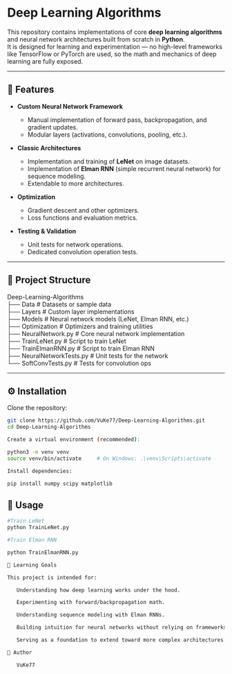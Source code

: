# Deep Learning Algorithms

This repository contains implementations of core **deep learning algorithms** and neural network architectures built from scratch in **Python**.  
It is designed for learning and experimentation — no high-level frameworks like TensorFlow or PyTorch are used, so the math and mechanics of deep learning are fully exposed.

---

## 📌 Features

- **Custom Neural Network Framework**  
  - Manual implementation of forward pass, backpropagation, and gradient updates.  
  - Modular layers (activations, convolutions, pooling, etc.).  

- **Classic Architectures**  
  - Implementation and training of **LeNet** on image datasets.  
  - Implementation of **Elman RNN** (simple recurrent neural network) for sequence modeling.  
  - Extendable to more architectures.  

- **Optimization**  
  - Gradient descent and other optimizers.  
  - Loss functions and evaluation metrics.  

- **Testing & Validation**  
  - Unit tests for network operations.  
  - Dedicated convolution operation tests.  

---

## 📂 Project Structure

Deep-Learning-Algorithms \
├── Data  # Datasets or sample data \
├── Layers # Custom layer implementations \
├── Models # Neural network models (LeNet, Elman RNN, etc.) \
├── Optimization # Optimizers and training utilities \
├── NeuralNetwork.py # Core neural network implementation \
├── TrainLeNet.py # Script to train LeNet \
├── TrainElmanRNN.py # Script to train Elman RNN \
├── NeuralNetworkTests.py # Unit tests for the network \
└── SoftConvTests.py # Tests for convolution ops 


---

## ⚙️ Installation

Clone the repository:

```bash
git clone https://github.com/VuKe77/Deep-Learning-Algorithms.git
cd Deep-Learning-Algorithms

Create a virtual environment (recommended):

python3 -m venv venv
source venv/bin/activate     # On Windows: .\venv\Scripts\activate

Install dependencies:

pip install numpy scipy matplotlib
```

## 🚀 Usage
 ``` bash
#Train LeNet
python TrainLeNet.py

#Train Elman RNN

python TrainElmanRNN.py

🧠 Learning Goals

This project is intended for:

    Understanding how deep learning works under the hood.

    Experimenting with forward/backpropagation math.

    Understanding sequence modeling with Elman RNNs.

    Building intuition for neural networks without relying on frameworks.

    Serving as a foundation to extend toward more complex architectures (e.g., VGG, ResNet, LSTMs).

👤 Author

    VuKe77
